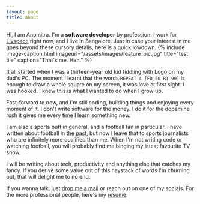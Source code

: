 ```yaml
---
layout: page
title: About
---
```


Hi, I am Anomitra. I'm a **software developer** by profession. I work for [Livspace](www.livspace.com) right now, and I live in Bangalore. Just in case your interest in me goes beyond these cursory details, here is a quick lowdown.
{% include image-caption.html imageurl="/assets/images/feature_pic.jpg" title="test tile" caption="That's me. Heh." %}

It all started when I was a thirteen-year old kid fiddling with Logo on my dad's PC. The moment I learnt that the words `REPEAT 4 [FD 50 RT 90]` is enough to draw a whole square on my screen, it was love at first sight. I was hooked. I knew this is what I wanted to do when I grow up.

Fast-forward to now, and I'm still coding, building things and enjoying every moment of it. I don't write software for the money. I do it for the dopamine rush it gives me every time I learn something new.

I am also a sports buff in general, and a football fan in particular. I have written about football in [the](http://backpagefootball.com/steven-gerrard-leaving-liverpool-last-great-sacrifice-club/89686/) [past](https://worldsoccertalk.com/2012/07/16/how-fantasy-premier-league-can-make-you-do-things-youd-never-dream-of/), but now I leave that to sports journalists who are infinitely more qualified than me.  When I'm not writing code or watching football, you will probably find me binging my latest favourite TV show.


I will be writing about tech, productivity and anything else that catches my fancy. If you derive some value out of this haystack of words I'm churning out, that will delight me to no end.

If you wanna talk, just [drop me a mail](mailto:anomitra.s@gmail.com) or reach out on one of my socials. For the more professional people, here's my [resumé](assets/docs/resume.pdf).